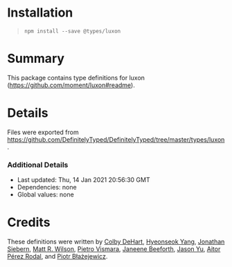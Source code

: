 # Installation
> `npm install --save @types/luxon`

# Summary
This package contains type definitions for luxon (https://github.com/moment/luxon#readme).

# Details
Files were exported from https://github.com/DefinitelyTyped/DefinitelyTyped/tree/master/types/luxon.

### Additional Details
 * Last updated: Thu, 14 Jan 2021 20:56:30 GMT
 * Dependencies: none
 * Global values: none

# Credits
These definitions were written by [Colby DeHart](https://github.com/colbydehart), [Hyeonseok Yang](https://github.com/FourwingsY), [Jonathan Siebern](https://github.com/jsiebern), [Matt R. Wilson](https://github.com/mastermatt), [Pietro Vismara](https://github.com/pietrovismara), [Janeene Beeforth](https://github.com/dawnmist), [Jason Yu](https://github.com/ycmjason), [Aitor Pérez Rodal](https://github.com/Aitor1995), and [Piotr Błażejewicz](https://github.com/peterblazejewicz).

